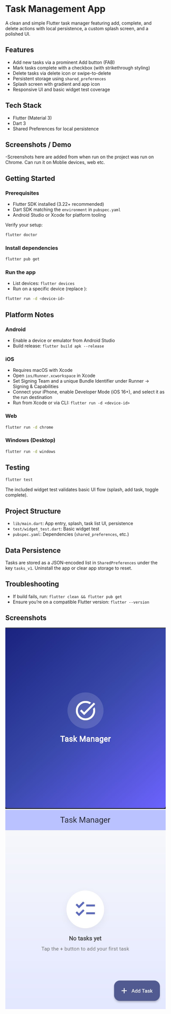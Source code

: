 # Task Management App

A clean and simple Flutter task manager featuring add, complete, and delete actions with local persistence, a custom splash screen, and a polished UI.

## Features
- Add new tasks via a prominent Add button (FAB)
- Mark tasks complete with a checkbox (with strikethrough styling)
- Delete tasks via delete icon or swipe-to-delete
- Persistent storage using `shared_preferences`
- Splash screen with gradient and app icon
- Responsive UI and basic widget test coverage

## Tech Stack
- Flutter (Material 3)
- Dart 3
- Shared Preferences for local persistence

## Screenshots / Demo
-Screenshots here are added from when run on the project was run on  Chrome. Can run it on Moblie devices, web etc.


## Getting Started
### Prerequisites
- Flutter SDK installed (3.22+ recommended)
- Dart SDK matching the `environment` in `pubspec.yaml`
- Android Studio or Xcode for platform tooling

Verify your setup:
```sh
flutter doctor
```

### Install dependencies
```sh
flutter pub get
```

### Run the app
- List devices: `flutter devices`
- Run on a specific device (replace <device-id>):
```sh
flutter run -d <device-id>
```

## Platform Notes
### Android
- Enable a device or emulator from Android Studio
- Build release: `flutter build apk --release`

### iOS
- Requires macOS with Xcode
- Open `ios/Runner.xcworkspace` in Xcode
- Set Signing Team and a unique Bundle Identifier under Runner → Signing & Capabilities
- Connect your iPhone, enable Developer Mode (iOS 16+), and select it as the run destination
- Run from Xcode or via CLI: `flutter run -d <device-id>`

### Web
```sh
flutter run -d chrome
```

### Windows (Desktop)
```sh
flutter run -d windows
```

## Testing
```sh
flutter test
```
The included widget test validates basic UI flow (splash, add task, toggle complete).

## Project Structure
- `lib/main.dart`: App entry, splash, task list UI, persistence
- `test/widget_test.dart`: Basic widget test
- `pubspec.yaml`: Dependencies (`shared_preferences`, etc.)

## Data Persistence
Tasks are stored as a JSON-encoded list in `SharedPreferences` under the key `tasks_v1`. Uninstall the app or clear app storage to reset.

## Troubleshooting
- If build fails, run: `flutter clean && flutter pub get`
- Ensure you’re on a compatible Flutter version: `flutter --version`



## Screenshots

![Splash](screenshots/SplashScreen.jpg)
![Home](screenshots/Homescreen.jpg)
